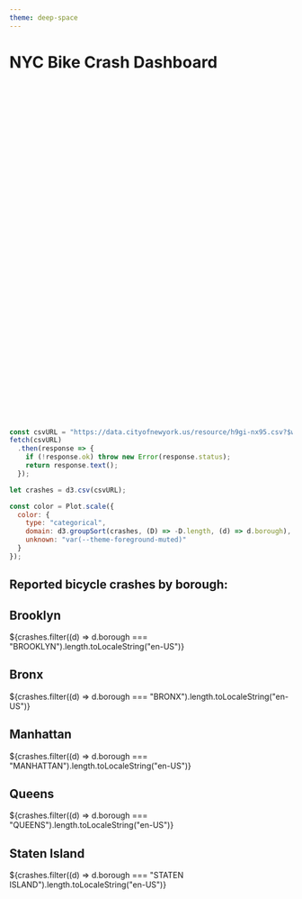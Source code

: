 ```yaml
---
theme: deep-space
---
```


<div class="hero">
  <h1>NYC Bike Crash Dashboard</h1>

  <!-- <h2>Welcome to your new app! Edit&nbsp;<code style="font-size: 90%;">src/index.md</code> to change this page.</h2> -->
  <!-- <a href="https://observablehq.com/framework/getting-started">Get started<span style="display: inline-block; margin-left: 0.25rem;">↗︎</span></a> -->
</div>

<div id="map" style="width: 100%; height: 600px;"></div>

<script src="https://unpkg.com/leaflet/dist/leaflet.js"></script>
<script src="https://unpkg.com/leaflet.heat/dist/leaflet-heat.js"></script>
<link rel="stylesheet" href="https://unpkg.com/leaflet/dist/leaflet.css" />

<script>
  // Initialize the map centered on NYC Triborough view
  const map = L.map('map').setView([40.7128, -73.9], 11); // Centered on NYC with zoom level 11

  // Add a light mode tile layer (default OpenStreetMap)
  L.tileLayer('https://{s}.tile.openstreetmap.org/{z}/{x}/{y}.png', {
    maxZoom: 70,
    attribution: '© OpenStreetMap contributors',
  }).addTo(map);

  // Fetch the data from the API
  fetch('https://data.cityofnewyork.us/resource/h9gi-nx95.json?$where=number_of_cyclist_injured%3E%3D1')
    .then(response => response.json())
    .then(data => {
      // Filter the data to only include records from the past year
      const oneYearAgo = new Date();
      oneYearAgo.setFullYear(oneYearAgo.getFullYear() - 1);

      // Prepare heatmap data
      let heatmapData = data
        .filter(item => new Date(item.crash_date) >= oneYearAgo && item.latitude && item.longitude)
        .map(item => [
          parseFloat(item.latitude),
          parseFloat(item.longitude),
          parseInt(item.number_of_cyclist_injured) || 1 // Default intensity to 1 if missing
        ]);

      // Create the heatmap layer
      // const heat = L.heatLayer(heatmapData, {
      //   radius: 35, // Increased radius for better overlap
      //   blur: 10,   // Slight blur for smooth transitions
      //   maxZoom: 17,
      //   minOpacity: 0.5, // Make heatmap more visible at all zoom levels
      //   gradient: {
      //     0.3: 'orange',
      //     0.7: 'red',
      //     1.0: 'darkred'
      //   },
      // }).addTo(map);

      // Add tooltips for each original point (not duplicates)
      data.forEach(item => {
        if (item.latitude && item.longitude) {
          const marker = L.circleMarker([item.latitude, item.longitude], {
            radius: 25, // Invisible marker
            blur: 1000,
            color: "orange", 
            maxZoom: 17,
            fillOpacity: 0.25,
            opacity: 0,
            minOpacity: 1, // Make heatmap more visible at all zoom levels
            gradient: {
              0.25: 'blue',
              0.5: 'lime',
              1.0: 'red'
            },
          }).addTo(map);

          marker.bindTooltip(
            `Cyclists Injured: ${item.number_of_cyclist_injured}<br>Date: ${new Date(item.crash_date).toLocaleDateString('en-US')}`,
            { direction: 'top', offset: [0, -10] }
          );
        }
      });
    });
</script>


```js
const csvURL = "https://data.cityofnewyork.us/resource/h9gi-nx95.csv?$where=number_of_cyclist_injured%3E=1"
fetch(csvURL)
  .then(response => {
    if (!response.ok) throw new Error(response.status);
    return response.text();
  });

let crashes = d3.csv(csvURL);

```
```js
const color = Plot.scale({
  color: {
    type: "categorical",
    domain: d3.groupSort(crashes, (D) => -D.length, (d) => d.borough),
    unknown: "var(--theme-foreground-muted)"
  }
});
```

<div class="hero">
  <h2>
  
  Reported bicycle crashes by borough: </h2>
<!-- Cards with big numbers -->
</div>
<div class="grid grid-cols-5">
  <div class="card">
    <h2>Brooklyn</h2>
    <span class="big">${crashes.filter((d) => d.borough === "BROOKLYN").length.toLocaleString("en-US")}</span>
  </div>
  <div class="card">
    <h2>Bronx</h2>
    <span class="big">${crashes.filter((d) => d.borough === "BRONX").length.toLocaleString("en-US")}</span>
  </div>
  <div class="card">
    <h2>Manhattan</h2>
     <span class="big">${crashes.filter((d) => d.borough === "MANHATTAN").length.toLocaleString("en-US")}</span>
  </div>
  <div class="card">
    <h2>Queens</h2>
     <span class="big">${crashes.filter((d) => d.borough === "QUEENS").length.toLocaleString("en-US")}</span>
  </div>
  <div class="card">
    <h2>Staten Island</h2>
     <span class="big">${crashes.filter((d) => d.borough === "STATEN ISLAND").length.toLocaleString("en-US")}</span>
  </div>
</div>